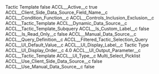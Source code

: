 <?xml version="1.0" encoding="UTF-8"?>
<CustomMetadata xmlns="http://soap.sforce.com/2006/04/metadata" xmlns:xsi="http://www.w3.org/2001/XMLSchema-instance" xmlns:xsd="http://www.w3.org/2001/XMLSchema">
    <label>Tactic Template</label>
    <protected>false</protected>
    <values>
        <field>ACCL__Active__c</field>
        <value xsi:type="xsd:boolean">true</value>
    </values>
    <values>
        <field>ACCL__Client_Side_Data_Source_Field_Name__c</field>
        <value xsi:nil="true"/>
    </values>
    <values>
        <field>ACCL__Condition_Function__c</field>
        <value xsi:nil="true"/>
    </values>
    <values>
        <field>ACCL__Controls_Inclusion_Exclusion__c</field>
        <value xsi:type="xsd:string">ACCL__Tactic_Template</value>
    </values>
    <values>
        <field>ACCL__Dynamic_Data_Source__c</field>
        <value xsi:type="xsd:string">ACCL__Tactic_Template_Subquery</value>
    </values>
    <values>
        <field>ACCL__Is_Custom_Label__c</field>
        <value xsi:type="xsd:boolean">false</value>
    </values>
    <values>
        <field>ACCL__Is_Read_Only__c</field>
        <value xsi:type="xsd:boolean">false</value>
    </values>
    <values>
        <field>ACCL__Manual_Data_Source__c</field>
        <value xsi:nil="true"/>
    </values>
    <values>
        <field>ACCL__Query_Definition__c</field>
        <value xsi:type="xsd:string">ACCL__Filtered_Tactic_Selection_Query</value>
    </values>
    <values>
        <field>ACCL__UI_Default_Value__c</field>
        <value xsi:nil="true"/>
    </values>
    <values>
        <field>ACCL__UI_Display_Label__c</field>
        <value xsi:type="xsd:string">Tactic Type</value>
    </values>
    <values>
        <field>ACCL__UI_Display_Order__c</field>
        <value xsi:type="xsd:double">4.0</value>
    </values>
    <values>
        <field>ACCL__UI_Output_Parameter__c</field>
        <value xsi:type="xsd:string">ACCL__Tactic_Template</value>
    </values>
    <values>
        <field>ACCL__UI_Type__c</field>
        <value xsi:type="xsd:string">Multi_Select_Picklist</value>
    </values>
    <values>
        <field>ACCL__Use_Client_Side_Data_Source__c</field>
        <value xsi:type="xsd:boolean">false</value>
    </values>
    <values>
        <field>ACCL__Use_Manual_Data_Source__c</field>
        <value xsi:type="xsd:boolean">false</value>
    </values>
</CustomMetadata>
